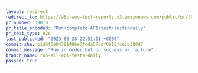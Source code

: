 ```yaml
---
layout: redirect
redirect_to: https://a8c-woo-test-reports.s3.amazonaws.com/public/pr/39010/e2e/index.html
pr_number: 39010
pr_title_encoded: "Run+complete+API+test+suite+daily"
pr_test_type: e2e
last_published: "2023-06-28 22:51:01 +0000"
commit_sha: b1d6f6e04791486e7fcda57cdf0a10fce1b380d7
commit_message: "Run in order but on success or failure"
branch_name: run-all-api-tests-daily
passed: true
---
```

